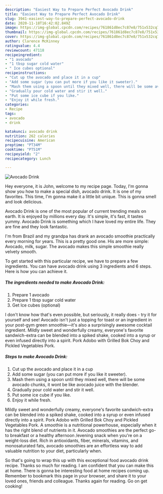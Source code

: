 ```yaml
---
description: "Easiest Way to Prepare Perfect Avocado Drink"
title: "Easiest Way to Prepare Perfect Avocado Drink"
slug: 3941-easiest-way-to-prepare-perfect-avocado-drink
date: 2020-11-18T16:42:02.849Z
image: https://img-global.cpcdn.com/recipes/761861d8ec7c87e8/751x532cq70/avocado-drink-recipe-main-photo.jpg
thumbnail: https://img-global.cpcdn.com/recipes/761861d8ec7c87e8/751x532cq70/avocado-drink-recipe-main-photo.jpg
cover: https://img-global.cpcdn.com/recipes/761861d8ec7c87e8/751x532cq70/avocado-drink-recipe-main-photo.jpg
author: Clarence McKinney
ratingvalue: 4.4
reviewcount: 47118
recipeingredient:
- "1 avocado"
- "1 tbsp sugar cold water"
- " Ice cubes optional"
recipeinstructions:
- "Cut up the avocado and place it in a cup"
- "Add some sugar (you can put more if you like it sweeter)."
- "Mash them using a spoon until they mixed well, there will be some avocado chunks, it wont be like avocado juice with the blender."
- "Gradually pour cold water and stir it well."
- "Put some ice cube if you like."
- "Enjoy it while fresh."
categories:
- Recipe
tags:
- avocado
- drink

katakunci: avocado drink 
nutrition: 262 calories
recipecuisine: American
preptime: "PT34M"
cooktime: "PT51M"
recipeyield: "2"
recipecategory: Lunch

---
```



![Avocado Drink](https://img-global.cpcdn.com/recipes/761861d8ec7c87e8/751x532cq70/avocado-drink-recipe-main-photo.jpg)

Hey everyone, it is John, welcome to my recipe page. Today, I'm gonna show you how to make a special dish, avocado drink. It is one of my favorites. This time, I'm gonna make it a little bit unique. This is gonna smell and look delicious.

Avocado Drink is one of the most popular of current trending meals on earth. It is enjoyed by millions every day. It's simple, it's fast, it tastes yummy. Avocado Drink is something which I have loved my entire life. They are fine and they look fantastic.

I&#39;m from Brazil and my grandpa has drank an avocado smoothie practically every morning for years. This is a pretty good one. His are more simple: Avocado, milk, sugar. The avocado makes this simple smoothie really velvety smooth.


To get started with this particular recipe, we have to prepare a few ingredients. You can have avocado drink using 3 ingredients and 6 steps. Here is how you can achieve it.

<!--inarticleads1-->

##### The ingredients needed to make Avocado Drink:

1. Prepare 1 avocado
1. Prepare 1 tbsp sugar cold water
1. Get  Ice cubes (optional)


I don&#39;t know how that&#39;s even possible, but seriously, it really does - try it for yourself and see! Avocado isn&#39;t just a topping for toast or an ingredient in your post-gym green smoothie—it&#39;s also a surprisingly awesome cocktail ingredient. Mildly sweet and wonderfully creamy, everyone&#39;s favorite sandwich-extra can be blended into a spiked shake, cooked into a syrup or even infused directly into a spirit. Pork Adobo with Grilled Bok Choy and Pickled Vegetables Pork. 

<!--inarticleads2-->

##### Steps to make Avocado Drink:

1. Cut up the avocado and place it in a cup
1. Add some sugar (you can put more if you like it sweeter).
1. Mash them using a spoon until they mixed well, there will be some avocado chunks, it wont be like avocado juice with the blender.
1. Gradually pour cold water and stir it well.
1. Put some ice cube if you like.
1. Enjoy it while fresh.


Mildly sweet and wonderfully creamy, everyone&#39;s favorite sandwich-extra can be blended into a spiked shake, cooked into a syrup or even infused directly into a spirit. Pork Adobo with Grilled Bok Choy and Pickled Vegetables Pork. A smoothie is a nutritional powerhouse, especially when it has the right blend of nutrients in it. Avocado smoothies are the perfect go-to breakfast or a healthy afternoon /evening snack when you&#39;re on a weight-loss diet. Rich in antioxidants, fiber, minerals, vitamins, and monosaturated fats, avocado smoothies are an effortless way to add valuable nutrition to your diet, particularly when. 

So that's going to wrap this up with this exceptional food avocado drink recipe. Thanks so much for reading. I am confident that you can make this at home. There is gonna be interesting food at home recipes coming up. Remember to bookmark this page in your browser, and share it to your loved ones, friends and colleague. Thanks again for reading. Go on get cooking!
